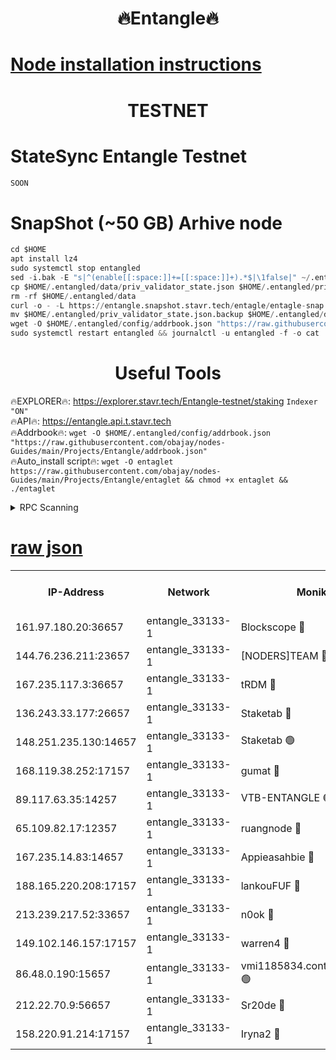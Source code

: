 <h1 align="center"> 🔥Entangle🔥</h1>

[Node installation instructions](https://github.com/obajay/nodes-Guides/tree/main/Projects/Entangle)
=

<h1 align="center"> TESTNET</h1>

# StateSync Entangle Testnet
```python
SOON
```
# SnapShot (~50 GB) Arhive node
```python
cd $HOME
apt install lz4
sudo systemctl stop entangled
sed -i.bak -E "s|^(enable[[:space:]]+=[[:space:]]+).*$|\1false|" ~/.entangled/config/config.toml
cp $HOME/.entangled/data/priv_validator_state.json $HOME/.entangled/priv_validator_state.json.backup
rm -rf $HOME/.entangled/data
curl -o - -L https://entangle.snapshot.stavr.tech/entagle/entagle-snap.tar.lz4 | lz4 -c -d - | tar -x -C $HOME/.entangled --strip-components 2
mv $HOME/.entangled/priv_validator_state.json.backup $HOME/.entangled/data/priv_validator_state.json
wget -O $HOME/.entangled/config/addrbook.json "https://raw.githubusercontent.com/obajay/nodes-Guides/main/Projects/Entangle/addrbook.json"
sudo systemctl restart entangled && journalctl -u entangled -f -o cat
```
 <h1 align="center"> Useful Tools</h1>
 
🔥EXPLORER🔥: https://explorer.stavr.tech/Entangle-testnet/staking        `Indexer "ON"` \
🔥API🔥:      https://entangle.api.t.stavr.tech \
🔥Addrbook🔥: ```wget -O $HOME/.entangled/config/addrbook.json "https://raw.githubusercontent.com/obajay/nodes-Guides/main/Projects/Entangle/addrbook.json"``` \
🔥Auto_install script🔥:  `wget -O entaglet https://raw.githubusercontent.com/obajay/nodes-Guides/main/Projects/Entangle/entaglet && chmod +x entaglet && ./entaglet`


<details>
<summary>RPC Scanning</summary>

<h2 align="center"> We scan nodes in real time every 4 hours. And we provide the final result of RPC endpoints.
We cannot influence the operation of these nodes in any way. </h2>


```python
If Voting Power is higher than 0 --> then the Node is a validator of the network and may be subject to attack and be a potential threat to the chain.
```
```python
We marked such validators with a red symbol
```

</details>

[raw json](https://rpc-check.entangt.stavr.tech/entangt/rpc-entangt-result.json)
=


<table><tr><th>IP-Address</th><th>Network</th><th>Moniker</th><th>Latest Block Height</th><th>Earliest Block Height</th><th>Catching Up</th><th>Tx Index</th><th>Voting Power</th><th>Scan Time</th></tr><tr><td>161.97.180.20:36657</td><td>entangle_33133-1</td><td>Blockscope 🔴</td><td>2037541</td><td>1</td><td>False</td><td>off</td><td>281306218134163</td><td>2024-02-05T18:41:11.166629851UTC</td></tr><tr><td>144.76.236.211:23657</td><td>entangle_33133-1</td><td>[NODERS]TEAM 🔴</td><td>2037542</td><td>1</td><td>False</td><td>off</td><td>27053610057886565</td><td>2024-02-05T18:41:19.706136900UTC</td></tr><tr><td>167.235.117.3:36657</td><td>entangle_33133-1</td><td>tRDM 🔴</td><td>2037544</td><td>1</td><td>False</td><td>on</td><td>167813466229474</td><td>2024-02-05T18:41:27.424447484UTC</td></tr><tr><td>136.243.33.177:26657</td><td>entangle_33133-1</td><td>Staketab 🔴</td><td>2037543</td><td>660001</td><td>False</td><td>on</td><td>124412601273776</td><td>2024-02-05T18:41:21.977675937UTC</td></tr><tr><td>148.251.235.130:14657</td><td>entangle_33133-1</td><td>Staketab 🟢</td><td>2037541</td><td>660801</td><td>False</td><td>on</td><td>0</td><td>2024-02-05T18:41:10.871081161UTC</td></tr><tr><td>168.119.38.252:17157</td><td>entangle_33133-1</td><td>gumat 🔴</td><td>2037541</td><td>962001</td><td>False</td><td>on</td><td>324115281846838</td><td>2024-02-05T18:41:12.106288525UTC</td></tr><tr><td>89.117.63.35:14257</td><td>entangle_33133-1</td><td>VTB-ENTANGLE 🟢</td><td>2037542</td><td>1162001</td><td>False</td><td>off</td><td>0</td><td>2024-02-05T18:41:16.892507780UTC</td></tr><tr><td>65.109.82.17:12357</td><td>entangle_33133-1</td><td>ruangnode 🔴</td><td>2037541</td><td>1312001</td><td>False</td><td>off</td><td>462826215617689</td><td>2024-02-05T18:41:11.524505427UTC</td></tr><tr><td>167.235.14.83:14657</td><td>entangle_33133-1</td><td>Appieasahbie 🔴</td><td>2037544</td><td>1716001</td><td>False</td><td>on</td><td>43682202968197074</td><td>2024-02-05T18:41:27.069840919UTC</td></tr><tr><td>188.165.220.208:17157</td><td>entangle_33133-1</td><td>lankouFUF 🔴</td><td>2037541</td><td>1910001</td><td>False</td><td>off</td><td>303852484076520</td><td>2024-02-05T18:41:12.393744020UTC</td></tr><tr><td>213.239.217.52:33657</td><td>entangle_33133-1</td><td>n0ok 🔴</td><td>2037543</td><td>1937543</td><td>False</td><td>off</td><td>46577698274375282</td><td>2024-02-05T18:41:24.323549092UTC</td></tr><tr><td>149.102.146.157:17157</td><td>entangle_33133-1</td><td>warren4 🔴</td><td>2037542</td><td>1958001</td><td>False</td><td>on</td><td>478024421298659</td><td>2024-02-05T18:41:19.380981255UTC</td></tr><tr><td>86.48.0.190:15657</td><td>entangle_33133-1</td><td>vmi1185834.contaboserver.net 🟢</td><td>1980714</td><td>1961001</td><td>False</td><td>off</td><td>0</td><td>2024-02-05T18:41:11.855436109UTC</td></tr><tr><td>212.22.70.9:56657</td><td>entangle_33133-1</td><td>Sr20de 🔴</td><td>2037541</td><td>1971001</td><td>False</td><td>off</td><td>9512222809994</td><td>2024-02-05T18:41:10.625132761UTC</td></tr><tr><td>158.220.91.214:17157</td><td>entangle_33133-1</td><td>Iryna2 🔴</td><td>2037543</td><td>2010001</td><td>False</td><td>on</td><td>312948766663729</td><td>2024-02-05T18:41:24.657423955UTC</td></tr></table>

